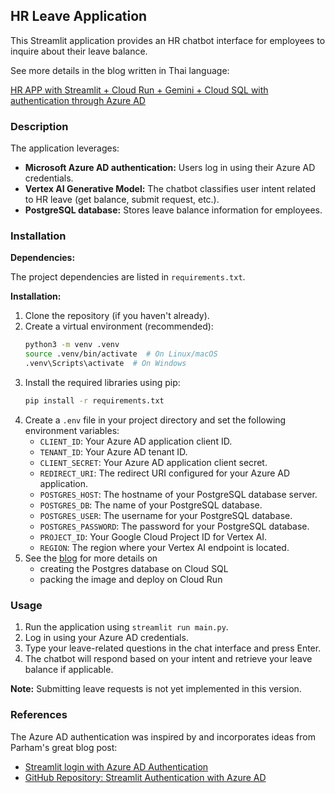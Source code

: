 ## HR Leave Application

This Streamlit application provides an HR chatbot interface for employees to inquire about their leave balance.

See more details in the blog written in Thai language:

[HR APP with Streamlit + Cloud Run + Gemini + Cloud SQL with authentication through Azure AD](https://medium.com/google-cloud-thailand/hr-app-เช็ควันลาแบบลูกทุ่งจานด่วนโดยใช้-streamlit-ผ่าน-cloud-run-gemini-cloud-sql-และทำ-2fbce13ab119)

### Description

The application leverages:

* **Microsoft Azure AD authentication:** Users log in using their Azure AD credentials.
* **Vertex AI Generative Model:** The chatbot classifies user intent related to HR leave (get balance, submit request, etc.).
* **PostgreSQL database:** Stores leave balance information for employees.

### Installation

**Dependencies:**

The project dependencies are listed in `requirements.txt`.

**Installation:**

1. Clone the repository (if you haven't already).
2. Create a virtual environment (recommended):
   ```bash
   python3 -m venv .venv
   source .venv/bin/activate  # On Linux/macOS
   .venv\Scripts\activate  # On Windows
   ```
3. Install the required libraries using pip:
   ```bash
   pip install -r requirements.txt
   ```
4. Create a `.env` file in your project directory and set the following environment variables:
    * `CLIENT_ID`: Your Azure AD application client ID.
    * `TENANT_ID`: Your Azure AD tenant ID.
    * `CLIENT_SECRET`: Your Azure AD application client secret.
    * `REDIRECT_URI`: The redirect URI configured for your Azure AD application.
    * `POSTGRES_HOST`: The hostname of your PostgreSQL database server.
    * `POSTGRES_DB`: The name of your PostgreSQL database.
    * `POSTGRES_USER`: The username for your PostgreSQL database.
    * `POSTGRES_PASSWORD`: The password for your PostgreSQL database.
    * `PROJECT_ID`: Your Google Cloud Project ID for Vertex AI.
    * `REGION`: The region where your Vertex AI endpoint is located.
5. See the [blog](https://medium.com/google-cloud-thailand/hr-app-เช็ควันลาแบบลูกทุ่งจานด่วนโดยใช้-streamlit-ผ่าน-cloud-run-gemini-cloud-sql-และทำ-2fbce13ab119) for more details on
   * creating the Postgres database on Cloud SQL
   * packing the image and deploy on Cloud Run

### Usage

1. Run the application using `streamlit run main.py`.
2. Log in using your Azure AD credentials.
3. Type your leave-related questions in the chat interface and press Enter.
4. The chatbot will respond based on your intent and retrieve your leave balance if applicable.

**Note:** Submitting leave requests is not yet implemented in this version.

### References

The Azure AD authentication was inspired by and incorporates ideas from Parham's great blog post:
- [Streamlit login with Azure AD Authentication](https://medium.com/@prhmma/streamlit-login-with-azure-ad-authentication-66ebd1691858)
- [GitHub Repository: Streamlit Authentication with Azure AD](https://github.com/Prhmma/Streamlit_Azure_AD)

